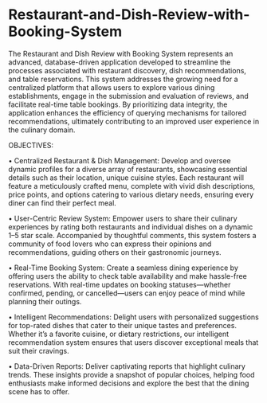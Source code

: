 # Restaurant-and-Dish-Review-with-Booking-System
The Restaurant and Dish Review with Booking System represents an advanced, database-driven application developed to streamline the processes associated with restaurant discovery, dish recommendations, and table reservations. This system addresses the growing need for a centralized platform that allows users to explore various dining establishments, engage in the submission and evaluation of reviews, and facilitate real-time table bookings. By prioritizing data integrity, the application enhances the efficiency of querying mechanisms for tailored recommendations, ultimately contributing to an improved user experience in the culinary domain.





OBJECTIVES:

•	Centralized Restaurant & Dish Management: Develop and oversee dynamic profiles for a diverse array of restaurants, showcasing essential details such as their location, unique cuisine styles. Each restaurant will feature a meticulously crafted menu, complete with vivid dish descriptions, price points, and options catering to various dietary needs, ensuring every diner can find their perfect meal.

•	User-Centric Review System: Empower users to share their culinary experiences by rating both restaurants and individual dishes on a dynamic 1–5 star scale. Accompanied by thoughtful comments, this system fosters a community of food lovers who can express their opinions  and  recommendations,  guiding  others  on  their  gastronomic  journeys.

•	Real-Time Booking System: Create a seamless dining experience by offering users the ability to check table availability and make hassle-free reservations. With real-time updates on booking statuses—whether confirmed, pending, or cancelled—users can enjoy peace of mind	while	planning	their	outings.

•	Intelligent Recommendations: Delight users with personalized suggestions for top-rated dishes that cater to their unique tastes and preferences. Whether it’s a favorite cuisine, or dietary restrictions, our intelligent recommendation system ensures that users discover exceptional	meals	that	suit	their	cravings.

•	Data-Driven Reports: Deliver captivating reports that highlight culinary trends. These insights provide a snapshot of popular choices, helping food enthusiasts make informed decisions and explore the best that the dining scene has to offer.



